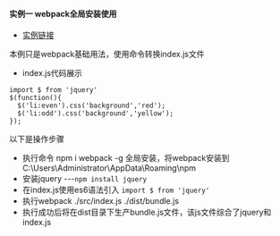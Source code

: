 #### 实例一 webpack全局安装使用
+ [实例链接](https://github.com/ybonest/webpack-note/tree/master/webpack/example1)

本例只是webpack基础用法，使用命令转换index.js文件
+ index.js代码展示

```
import $ from 'jquery'
$(function(){
  $('li:even').css('background','red');
  $('li:odd').css('background','yellow');
});
```

以下是操作步骤
+ 执行命令 npm i webpack -g  全局安装，将webpack安装到C:\Users\Administrator\AppData\Roaming\npm
+ 安装jquery ---`npm install jquery`
+ 在index.js使用es6语法引入 `import $ from 'jquery'`
+ 执行webpack ./src/index.js ./dist/bundle.js
+ 执行成功后将在dist目录下生产bundle.js文件，该js文件综合了jquery和index.js